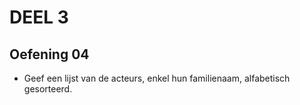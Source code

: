 # DEEL 3
## Oefening 04
* Geef een lijst van de acteurs, enkel hun familienaam, alfabetisch gesorteerd.
